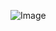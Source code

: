 ![Image](https://github-stats-alpha.vercel.app/api?username=rootDeibis&cc=000&tc=fff&ic=fff&bc=000)
